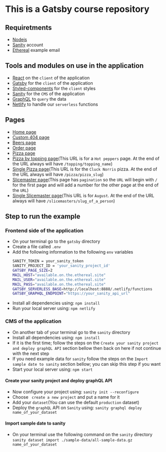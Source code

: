 # This is a Gatsby course repository

## Requiretments

- [Nodejs](https://nodejs.org/en/)
- [Sanity](https://www.sanity.io/) account
- [Ethereal](https://ethereal.email/) example email

## Tools and modules on use in the application

- [React](https://reactjs.org/) on the `client` of the application
- [Gatsby](https://www.gatsbyjs.com/) for the `client` of the application
- [Styled-components](https://styled-components.com/) for the `client` styles
- [Sanity](https://www.sanity.io/) for the `CMS` of the application
- [GraphQL](https://graphql.org/) to `query` the data
- [Netlify](https://www.netlify.com/) to handle our `serverless` functions

## Pages

- [Home page](http://localhost:8888/)
- [Custom 404 page](http://localhost:8888/anything_that_does_not_exists)
- [Beers page](http://localhost:8888/beers)
- [Order page](http://localhost:8888/order)
- [Pizza page](http://localhost:8888/pizzas)
- [Pizza by topping page](http://localhost:8888/topping/Hot%20Peppers)(This URL is for a `Hot peppers` page. At the end of the URL always will have `/topping/topping_name`)
- [Single Pizza page](http://localhost:8888/pizza/cluck-norris)(This URL is for the `Cluck Norris` pizza. At the end of the URL always will have `/pizza/pizza_slug`)
- [Slicemaster page](http://localhost:8888/slicemaster)(This page has `pagination` so the `URL` will begin with `/` for the first page and will add a number for the other page at the end of the `URL`)
- [Single Slicemaster page](http://localhost:8888/slicemasters/august)(This URL is for `August`. At the end of the URL always will have `/slicemasters/slug_of_a_person`)

## Step to run the example

### Frontend side of the application

- On your terminal go to the `gatsby` directory
- Create a file called `.env`
- Add the following information to the following `env` variables
  ```bash
  SANITY_TOKEN = your_sanity_token
  SANITY_PROJECT_ID = 'your_sanity_project_id'
  GATSBY_PAGE_SIZE=2
  MAIL_HOST="available.on.the.ethereal.site"
  MAIL_USER="available.on.the.ethereal.site"
  MAIL_PASS="available.on.the.ethereal.site"
  GATSBY_SERVERLESS_BASE=http://localhost:8888/.netlify/functions
  GATSBY_GRAPHQL_ENDPOINT="https://your_sanity_api_url"
  ```
- Install all dependencies using: `npm install`
- Run your local server using: `npm netlify`

### CMS of the application

- On another tab of your terminal go to the `sanity` directory
- Install all dependencies using: `npm install`
- If it is the first time; follow the steps on the `Create your sanity project and deploy graphQL API` section bellow then back on here if not continue with the next step
- If you need example data for `sanity` follow the steps on the `Import sample date to sanity` section bellow; you can skip this step if you want
- Start your local server using: `npm start`

#### Create your sanity project and deploy graphQL API

- Now configure your project using: `sanity init --reconfigure`
- Choose ` create a new project` and put a name for it
- Add your `dataset`(You can use the default `production` dataset)
- Deploy the `graphQL` API on `Sanity` using:
  `sanity graphql deploy name_of_your_dataset`

#### Import sample date to sanity

- On your terminal use the following command on the `sanity` directory
  `sanity dataset import ./sample-data/all-sample-data.gz name_of_your_dataset`

